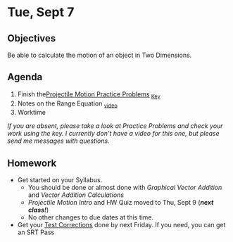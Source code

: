 Tue, Sept 7
=========  

Objectives
------------
Be able to calculate the motion of an object in Two Dimensions.

Agenda  
---------  

1. Finish the[Projectile Motion Practice Problems](https://avon.schoology.com/page/5280722337) <sub>[Key](https://avon.schoology.com/course/5138386902/materials/gp/5280726554)</sub>
2. Notes on the Range Equation <sub>[video]()</sub>
3. Worktime



*If you are absent, please take a look at Practice Problems and check your work using the key.  I currently don't have a video for this one, but please send me messages with questions.*



Homework
-------------  

- Get started on your Syllabus.  
	- You should be done or almost done with *Graphical Vector Addition* and *Vector Addition Calculations*
	- *Projectile Motion Intro* and HW Quiz moved to Thu, Sept 9 (*__next class!__*)
	- No other changes to due dates at this time.
- Get your [Test Corrections][correct] done by next Friday.  If you need, you can get an SRT Pass


[correct]: https://avon.schoology.com/assignment/5144957009/
<!--stackedit_data:
eyJoaXN0b3J5IjpbOTk4MDE3ODQsMzgyNDc5MDYzLC0xNTEwMD
kyMDc0LDIwNDI5NzA1NjUsLTg4NDk5MTM0MiwtMzQ4ODQyMzkz
LC05NjkzNzU5MDYsMzgzNTY4MDI5LC0xMTk0MDM4NjQ3LDc3MT
EwOTAxOSwtMjA5OTc3NTIyNSwtMTg0NzA5NTIzMCwxOTU5MjE3
MTczLDU3ODg1MTMzOCwtMTk3NzYwMDY0NSwtMTQ2MTcyMTY0Ny
wtMTI5NjE1MTUwOCwtMTEzOTc2NTkzNiw0ODU1MzEzMjcsLTM4
MDAzMzk5XX0=
-->
